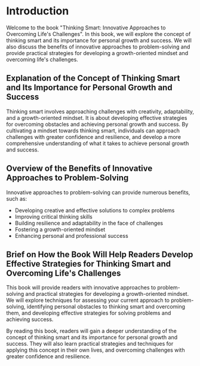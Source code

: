 Introduction
============

Welcome to the book "Thinking Smart: Innovative Approaches to Overcoming Life's Challenges". In this book, we will explore the concept of thinking smart and its importance for personal growth and success. We will also discuss the benefits of innovative approaches to problem-solving and provide practical strategies for developing a growth-oriented mindset and overcoming life's challenges.

Explanation of the Concept of Thinking Smart and Its Importance for Personal Growth and Success
-----------------------------------------------------------------------------------------------

Thinking smart involves approaching challenges with creativity, adaptability, and a growth-oriented mindset. It is about developing effective strategies for overcoming obstacles and achieving personal growth and success. By cultivating a mindset towards thinking smart, individuals can approach challenges with greater confidence and resilience, and develop a more comprehensive understanding of what it takes to achieve personal growth and success.

Overview of the Benefits of Innovative Approaches to Problem-Solving
--------------------------------------------------------------------

Innovative approaches to problem-solving can provide numerous benefits, such as:

* Developing creative and effective solutions to complex problems
* Improving critical thinking skills
* Building resilience and adaptability in the face of challenges
* Fostering a growth-oriented mindset
* Enhancing personal and professional success

Brief on How the Book Will Help Readers Develop Effective Strategies for Thinking Smart and Overcoming Life's Challenges
------------------------------------------------------------------------------------------------------------------------

This book will provide readers with innovative approaches to problem-solving and practical strategies for developing a growth-oriented mindset. We will explore techniques for assessing your current approach to problem-solving, identifying personal obstacles to thinking smart and overcoming them, and developing effective strategies for solving problems and achieving success.

By reading this book, readers will gain a deeper understanding of the concept of thinking smart and its importance for personal growth and success. They will also learn practical strategies and techniques for applying this concept in their own lives, and overcoming challenges with greater confidence and resilience.
